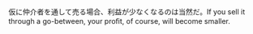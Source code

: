 <tr><td>仮に仲介者を通して売る場合、利益が少なくなるのは当然だ。<td><tr><tr><td>If you sell it through a go-between, your proﬁt, of course, will become smaller.<td><tr></table>

